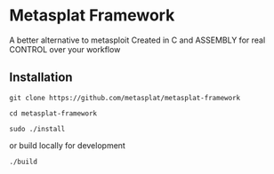 # Metasplat Framework
A better alternative to metasploit
Created in C and ASSEMBLY for real CONTROL over your workflow

## Installation

```git clone https://github.com/metasplat/metasplat-framework```

```cd metasplat-framework```

```sudo ./install```

or build locally for development

```./build```
